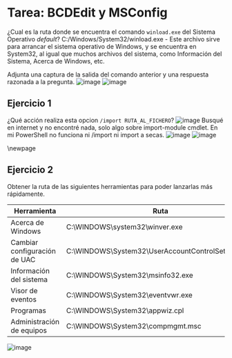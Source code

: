 
# Tarea: BCDEdit  y MSConfig

¿Cual es la ruta donde se encuentra el comando `winload.exe` del Sistema Operativo *default*?
C:/Windows/System32/winload.exe - Este archivo sirve para arrancar el sistema operativo de Windows, y se encuentra en System32, al igual que muchos archivos del sistema, como Información del Sistema, Acerca de Windows, etc.

Adjunta una captura de la salida del comando anterior y una respuesta razonada a la pregunta.
![image](https://github.com/user-attachments/assets/161ce201-e5a6-4b04-81bc-995d650a607c)
![image](https://github.com/user-attachments/assets/78249307-2145-4213-ac95-583972fac8ea)



## Ejercicio 1

¿Qué acción realiza esta opcion `/import RUTA_AL_FICHERO`?
![image](https://github.com/user-attachments/assets/2cf59dfa-c97d-4d34-b4ac-5fdbe3056129)
Busqué en internet y no encontré nada, solo algo sobre import-module cmdlet. En mi PowerShell no funciona ni /import ni import a secas.
![image](https://github.com/user-attachments/assets/a0e1dfc1-5b21-4679-9cc4-2c6f2595cc88)
![image](https://github.com/user-attachments/assets/103b8dd2-b84b-4acf-b7b8-29a67d6df27d)



\newpage 

## Ejercicio 2

Obtener la ruta de las siguientes herramientas para poder lanzarlas más rápidamente.

| Herramienta                  | Ruta |
| ------------                 | ---- |
| Acerca de Windows            | C:\WINDOWS\system32\winver.exe |
| Cambiar configuración de UAC | C:\WINDOWS\System32\UserAccountControlSettings.exe |
| Información del sistema      | C:\WINDOWS\System32\msinfo32.exe |
| Visor de eventos             | C:\WINDOWS\System32\eventvwr.exe |
| Programas                    | C:\WINDOWS\System32\appwiz.cpl |
| Administración de equipos    | C:\WINDOWS\System32\compmgmt.msc |

![image](https://github.com/user-attachments/assets/d94ecc5a-7481-4481-bc2f-1ae856c1981a)

